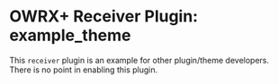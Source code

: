 # OWRX+ Receiver Plugin: example_theme

This `receiver` plugin is an example for other plugin/theme developers.  
There is no point in enabling this plugin.
